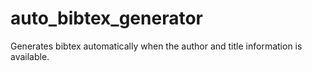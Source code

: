 # auto_bibtex_generator
Generates bibtex automatically when the author and title information is available.
